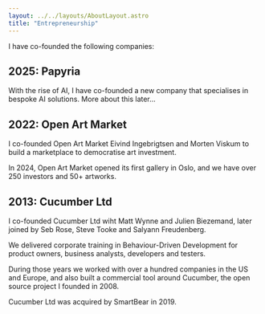 ```yaml
---
layout: ../../layouts/AboutLayout.astro
title: "Entrepreneurship"
---
```


I have co-founded the following companies:

## 2025: Papyria

With the rise of AI, I have co-founded a new company that specialises in bespoke AI solutions. More about this later...

## 2022: Open Art Market

I co-founded Open Art Market Eivind Ingebrigtsen and Morten Viskum to build a marketplace to democratise art investment.

In 2024, Open Art Market opened its first gallery in Oslo, and we have over 250 investors and 50+ artworks.

## 2013: Cucumber Ltd

I co-founded Cucumber Ltd wiht Matt Wynne and Julien Biezemand, later joined by Seb Rose, Steve Tooke and Salyann Freudenberg.

We delivered corporate training in Behaviour-Driven Development for product owners, business analysts, developers and testers.

During those years we worked with over a hundred companies in the US and Europe, and also built a commercial tool around Cucumber, the open source project I founded in 2008.

Cucumber Ltd was acquired by SmartBear in 2019.
